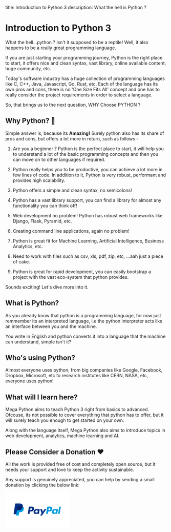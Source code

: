 title: Introduction to Python 3
description: What the hell is Python ?

# Introduction to Python 3

What the hell...python ? Isn't it supposed to be a reptile! Well, it also happens to be a really great programming language.

If you are just starting your programming journey, Python is the right place to start, it offers nice and clean syntax, vast library, online available content, huge community, etc.

Today's software industry has a huge collection of programming languages like C, C++, Java, Javascript, Go, Rust, etc. Each of the language has its own pros and cons, there is no 'One Size Fits All' concept and one has to really consider the project requirements in order to select a language.

So, that brings us to the next question, WHY Choose PYTHON ?

## Why Python? 🐍

Simple answer is, because its **Amazing!** Surely python also has its share of pros and cons, but offers a lot more in return, such as follows -

1. Are you a beginner ? Python is the perfect place to start, it will help you to understand a lot of the basic programming concepts and then you can move on to other languages if required.

2. Python really helps you to be productive, you can achieve a lot more in few lines of code. In addition to it, Python is very robust, performant and provides high scalability.

3. Python offers a simple and clean syntax, no semicolons!

4. Python has a vast library support, you can find a library for almost any functionality you can think off!

5. Web development no problem! Python has robust web frameworks like Django, Flask, Pyramid, etc.

6. Creating command line applications, again no problem!

7. Python is great fit for Machine Learning, Artificial Intelligence, Business Analytics, etc.

8. Need to work with files such as csv, xls, pdf, zip, etc, ...aah just a piece of cake.

9. Python is great for rapid development, you can easily bootstrap a project with the vast eco-system that python provides.

Sounds exciting! Let's dive more into it.

## What is Python?

As you already know that python is a programming language, for now just remmember its an interpreted language, i.e the python interpreter acts like an interface between you and the machine.

You write in English and python converts it into a language that the machine can understand, simple isn't it?

## Who's using Python?

Almost everyone uses python, from big companies like Google, Facebook, Dropbox, Microsoft, etc to research institutes like CERN, NASA, etc, everyone uses python!

## What will I learn here?

Mega Python aims to teach Python 3 right from basics to advanced. Ofcouse, its not possible to cover everything that python has to offer, but it will surely teach you enough to get started on your own.

Along with the language itself, Mega Python also aims to introduce topics in web development, analytics, machine learning and AI.

## Please Consider a Donation ❤️

All the work is provided free of cost and completely open source, but it needs your support and love to keep the activity sustainable.

Any support is genuinely appreciated, you can help by sending a small donation by clicking the below link:

[<img src="../../images/paypal-logo.png" alt="Paypal" title="Paypal" width="200"/>](https://www.paypal.me/octallium)
